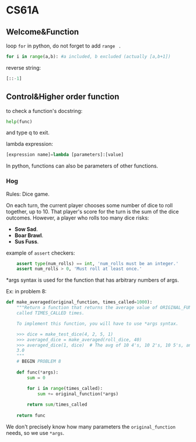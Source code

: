 # CS61A

## Welcome&Function 

loop `for` in python, do not forget to add `range ` .

```python
for i in range(a,b): #a included, b excluded (actually [a,b+1])
```

reverse string:

```python
[::-1]
```



## Control&Higher order function

to check a function's docstring:

```python
help(func)
```

and type q to exit.

 lambda expression:

```python
[expression name]=lambda [parameters]:[value] 
```

In python, functions can also be parameters of other functions.



### Hog

Rules: Dice game.

On each turn, the current player chooses some number of dice to roll together, up to 10. That player's score for the turn is the sum of the dice outcomes. However, a player who rolls too many dice risks:

- **Sow Sad**. 
- **Boar Brawl**.
- **Sus Fuss**.

example of `assert` checkers:

```python
    assert type(num_rolls) == int, 'num_rolls must be an integer.'
    assert num_rolls > 0, 'Must roll at least once.'
```



*args syntax is used for the function that has arbitrary numbers of args.

Ex: in problem 8:

```python
def make_averaged(original_function, times_called=1000):
    """Return a function that returns the average value of ORIGINAL_FUNCTION
    called TIMES_CALLED times.

    To implement this function, you will have to use *args syntax.

    >>> dice = make_test_dice(4, 2, 5, 1)
    >>> averaged_dice = make_averaged(roll_dice, 40)
    >>> averaged_dice(1, dice)  # The avg of 10 4's, 10 2's, 10 5's, and 10 1's
    3.0
    """
    # BEGIN PROBLEM 8
   
    def func(*args):
        sum = 0

        for i in range(times_called):
            sum += original_function(*args)
        
        return sum/times_called
    
    return func
```

 We don't precisely know how many parameters the `original_function` needs, so we use `*args`.
